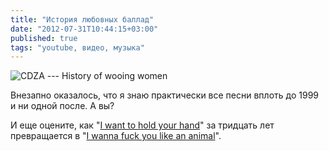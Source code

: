 ```yaml
---
title: "История любовных баллад"
date: "2012-07-31T10:44:15+03:00"
published: true
tags: "youtube, видео, музыка"
---
```


![CDZA --- History of wooing women](http://www.youtube.com/watch?v=-TeIm9CeCE0)

Внезапно оказалось, что я знаю практически все песни вплоть до 1999 и ни одной после. А вы?

И еще оцените, как "[I want to hold your hand](http://en.wikipedia.org/wiki/I_Want_to_Hold_Your_Hand)" за тридцать лет
превращается в "[I wanna fuck you like an animal](http://music.yandex.ru/#!/track/797876/album/89007)".
